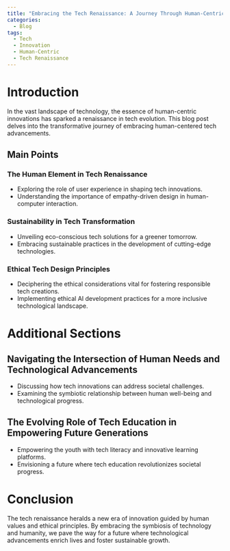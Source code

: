 ```yaml
---
title: "Embracing the Tech Renaissance: A Journey Through Human-Centric Innovations"
categories:
  - Blog
tags:
  - Tech
  - Innovation
  - Human-Centric
  - Tech Renaissance
---
```


# Introduction
In the vast landscape of technology, the essence of human-centric innovations has sparked a renaissance in tech evolution. This blog post delves into the transformative journey of embracing human-centered tech advancements.

## Main Points
### The Human Element in Tech Renaissance
- Exploring the role of user experience in shaping tech innovations.
- Understanding the importance of empathy-driven design in human-computer interaction.

### Sustainability in Tech Transformation
- Unveiling eco-conscious tech solutions for a greener tomorrow.
- Embracing sustainable practices in the development of cutting-edge technologies.

### Ethical Tech Design Principles
- Deciphering the ethical considerations vital for fostering responsible tech creations.
- Implementing ethical AI development practices for a more inclusive technological landscape.

# Additional Sections
## Navigating the Intersection of Human Needs and Technological Advancements
- Discussing how tech innovations can address societal challenges.
- Examining the symbiotic relationship between human well-being and technological progress.

## The Evolving Role of Tech Education in Empowering Future Generations
- Empowering the youth with tech literacy and innovative learning platforms.
- Envisioning a future where tech education revolutionizes societal progress.

# Conclusion
The tech renaissance heralds a new era of innovation guided by human values and ethical principles. By embracing the symbiosis of technology and humanity, we pave the way for a future where technological advancements enrich lives and foster sustainable growth.
